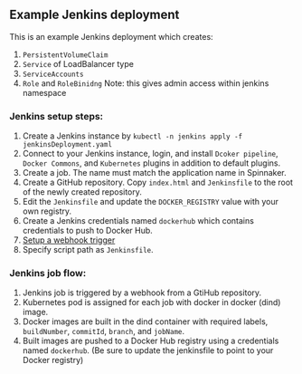 
## Example Jenkins deployment

This is an example Jenkins deployment which creates:

1. `PersistentVolumeClaim`
2. `Service` of LoadBalancer type
3. `ServiceAccounts` 
4. `Role` and `RoleBinidng` Note: this gives admin access within jenkins namespace

### Jenkins setup steps:

1. Create a Jenkins instance by `kubectl -n jenkins apply -f jenkinsDeployment.yaml`
2. Connect to your Jenkins instance, login, and install `Dcoker pipeline`, `Docker Commons`, and `Kubernetes` plugins in addition to default plugins.
3. Create a job. The name must match the application name in Spinnaker.
4. Create a GitHub repository. Copy `index.html` and `Jenkinsfile` to the root of the newly created repository.
5. Edit the `Jenkinsfile` and update the `DOCKER_REGISTRY` value with your own registry.
6. Create a Jenkins credentials named `dockerhub` which contains credentials to push to Docker Hub. 
6. [Setup a webhook trigger](https://dzone.com/articles/adding-a-github-webhook-in-your-jenkins-pipeline)
7. Specify script path as `Jenkinsfile`.

### Jenkins job flow:

1. Jenkins job is triggered by a webhook from a GtiHub repository.
2. Kubernetes pod is assigned for each job with docker in docker (dind) image. 
3. Docker images are built in the dind container with required labels, `buildNumber`, `commitId`,
`branch`, and `jobName`.
4. Built images are pushed to a Docker Hub registry using a credentials named `dockerhub`. (Be sure to update the jenkinsfile to point to your Docker registry)